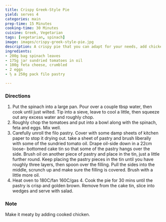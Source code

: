```yaml
---
title: Crispy Greek-Style Pie
yield: serves 4
categories: main
prep-time: 15 Minutes
cooking-time: 30 Minutes
cuisine: Greek, Vegetarian
tags: [vegetarian, spinach]
image: images/crispy-greek-style-pie.jpg
description: A crispy pie that you can adapt for your needs, add chicken or keep it veggie.
ingredients:
- 200g bag spinach leaves
- 175g jar sundried tomatoes in oil
- 100g feta cheese, crumbled
- 2 eggs
- ½ a 250g pack filo pastry

---
```


### Directions

1. Put the spinach into a large pan. Pour over a couple tbsp water, then cook until just wilted. Tip into a sieve, leave to cool a little, then squeeze out any excess water and roughly chop.
2. Roughly chop the tomatoes and put into a bowl along with the spinach, feta and eggs. Mix well.
3. Carefully unroll the filo pastry. Cover with some damp sheets of kitchen paper to stop it drying out. take a sheet of pastry and brush liberally with some of the sundried tomato oil. Drape oil-side down in a 22cm loose- bottomed cake tin so that some of the pastry hangs over the side. Brush oil on another piece of pastry and place in the tin, just a little further round. Keep placing the pastry pieces in the tin until you have roughly three layers, then spoon over the filling. Pull the sides into the middle, scrunch up and make sure the filling is covered. Brush with a little more oil.
4. Heat oven to 180C/fan 160C/gas 4. Cook the pie for 30 mins until the pastry is crisp and golden brown. Remove from the cake tin, slice into wedges and serve with salad.

### Note

Make it meaty by adding cooked chicken.
